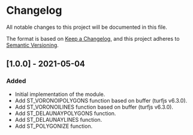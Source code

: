 # Changelog
All notable changes to this project will be documented in this file.

The format is based on [Keep a Changelog](https://keepachangelog.com/en/1.0.0/),
and this project adheres to [Semantic Versioning](https://semver.org/spec/v2.0.0.html).

## [1.0.0] - 2021-05-04

### Added
* Initial implementation of the module.
* Add ST_VORONOIPOLYGONS function based on buffer (turfjs v6.3.0).
* Add ST_VORONOILINES function based on buffer (turfjs v6.3.0).
* Add ST_DELAUNAYPOLYGONS function.
* Add ST_DELAUNAYLINES function.
* Add ST_POLYGONIZE function.